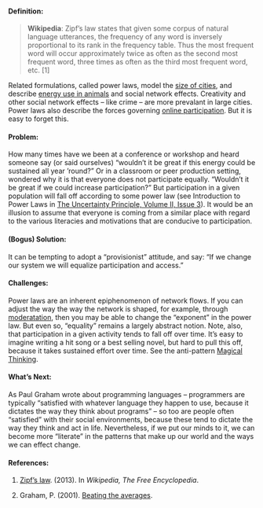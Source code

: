 ---
---
#### Definition:

> **Wikipedia**: Zipf’s law states that given some corpus of natural
> language utterances, the frequency of any word is inversely
> proportional to its rank in the frequency table. Thus the most
> frequent word will occur approximately twice as often as the second
> most frequent word, three times as often as the third most frequent
> word, etc. <span>[</span>1<span>]</span>

Related formulations, called power laws, model the [size of
cities](http://www2.econ.uu.nl/users/marrewijk/geography/zipf/index.htm),
and describe [energy use in
animals](http://pricetags.wordpress.com/2010/10/26/kleibers-law-growth-and-creativity-in-cities/)
and social network effects. Creativity and other social network effects
– like crime – are more prevalant in large cities. Power laws also
describe the forces governing [online
participation](http://shirky.com/writings/powerlaw_weblog.html). But it
is easy to forget this.

#### Problem:

How many times have we been at a conference or workshop and heard
someone say (or said ourselves) “wouldn’t it be great if this energy
could be sustained all year ’round?” Or in a classroom or peer
production setting, wondered why it is that everyone does not
participate equally. “Wouldn’t it be great if we could increase
participation?” But participation in a given population will fall off
according to some power law (see Introduction to Power Laws in [The
Uncertainty Principle, Volume II, Issue
3](http://www.theuncertaintyprinciple.danoff.org/v2i3.html)). It would
be an illusion to assume that everyone is coming from a similar place
with regard to the various literacies and motivations that are conducive
to participation.

#### (Bogus) Solution:

It can be tempting to adopt a “provisionist” attitude, and say: “If we
change our system we will equalize participation and access.”

#### Challenges:

Power laws are an inherent epiphenomenon of network flows. If you can
adjust the way the way the network is shaped, for example, through
[moderatation](http://peeragogy.org/practice/moderation/), then you may
be able to change the “exponent” in the power law. But even so,
“equality” remains a largely abstract notion. Note, also, that
participation in a given activity tends to fall off over time. It’s easy
to imagine writing a hit song or a best selling novel, but hard to pull
this off, because it takes sustained effort over time. See the
anti-pattern [Magical
Thinking](http://peeragogy.org/antipatterns/magical-thinking/).

#### What’s Next:

As Paul Graham wrote about programming languages – programmers are
typically “satisfied with whatever language they happen to use, because
it dictates the way they think about programs” – so too are people often
“satisfied” with their social environments, because these tend to
dictate the way they think and act in life. Nevertheless, if we put our
minds to it, we can become more “literate” in the patterns that make up
our world and the ways we can effect change.

#### References:

1.  [Zipf’s
    law](http://en.wikipedia.org/w/index.php?title=Zipf%27s_law&oldid=575709945).
    (2013). In *Wikipedia, The Free Encyclopedia*.

2.  Graham, P. (2001). [Beating the
    averages](http://www.paulgraham.com/avg.html).


